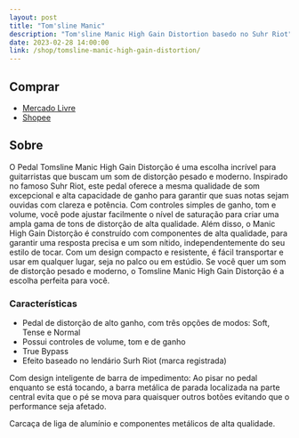 ```yaml
---
layout: post
title: "Tom'sline Manic"
description: "Tom'sline Manic High Gain Distortion basedo no Suhr Riot"
date: 2023-02-28 14:00:00
link: /shop/tomsline-manic-high-gain-distortion/
---
```


<!-- Unboxing e review

<div class="video-container">
    <iframe width="560" height="315" src="https://www.youtube.com/embed/aBFcO8Ol70U" title="YouTube video player" frameborder="0" allow="accelerometer; autoplay; clipboard-write; encrypted-media; gyroscope; picture-in-picture; web-share" allowfullscreen></iframe>
</div> -->

## Comprar

- [Mercado Livre](https://produto.mercadolivre.com.br/MLB-2625158316-pedal-tomsline-manic-high-gain-distorco-suhr-riot-_JM)
- [Shopee](https://shope.ee/8zXzTzo6dP)

## Sobre

O Pedal Tomsline Manic High Gain Distorção é uma escolha incrível para guitarristas que buscam um som de distorção pesado e moderno. Inspirado no famoso Suhr Riot, este pedal oferece a mesma qualidade de som excepcional e alta capacidade de ganho para garantir que suas notas sejam ouvidas com clareza e potência. Com controles simples de ganho, tom e volume, você pode ajustar facilmente o nível de saturação para criar uma ampla gama de tons de distorção de alta qualidade. Além disso, o Manic High Gain Distorção é construído com componentes de alta qualidade, para garantir uma resposta precisa e um som nítido, independentemente do seu estilo de tocar. Com um design compacto e resistente, é fácil transportar e usar em qualquer lugar, seja no palco ou em estúdio. Se você quer um som de distorção pesado e moderno, o Tomsline Manic High Gain Distorção é a escolha perfeita para você.

### Características

- Pedal de distorção de alto ganho, com três opções de modos: Soft, Tense e Normal
- Possui controles de volume, tom e de ganho
- True Bypass
- Efeito baseado no lendário Surh Riot (marca registrada)

Com design inteligente de barra de impedimento: Ao pisar no pedal enquanto se está tocando, a barra metálica de parada localizada na parte central evita que o pé se mova para quaisquer outros botões evitando que o performance seja afetado.

Carcaça de liga de alumínio e componentes metálicos de alta qualidade.
